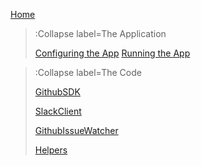 [Home](/)

> :Collapse label=The Application
> 
> [Configuring the App](/docs/configuring-the-app)
> [Running the App](/docs/running-the-app)

> :Collapse label=The Code
>
> [GithubSDK](/docs/github-sdk)
>
> [SlackClient](/docs/slack-client)
> 
> [GithubIssueWatcher](/docs/issue-watcher)
>
> [Helpers](/docs/helpers)

